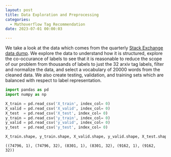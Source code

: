 ```yaml
---
layout: post
title: Data Exploration and Preprocessing
categories: 
  - Mathoverflow Tag Recommendation
date: 2023-07-01 00:00:03

---
```


We take a look at the data which comes from the quarterly [Stack Exchange data dump](https://archive.org/details/stackexchange).  We explore the data to understand how it is structured, explore the co-occurance of labels to see that it is reasonable to reduce the scope of our problem from thousands of labels to just the 32 arxiv tag labels, filter and normalize the data, and select a vocabulary of 20000 words from the cleaned data. We also create testing, validation, and training sets which are balanced with respect to label representation.



```python
import pandas as pd
import numpy as np
```


```python
X_train = pd.read_csv('X_train', index_col= 0)
X_valid = pd.read_csv('X_valid', index_col= 0)
X_test  = pd.read_csv('X_test', index_col= 0)
y_train = pd.read_csv('y_train', index_col= 0)
y_valid = pd.read_csv('y_valid', index_col= 0)
y_test  = pd.read_csv('y_test', index_col= 0)
```


```python
X_train.shape, y_train.shape, X_valid.shape, y_valid.shape, X_test.shape, y_test.shape
```




    ((74796, 1), (74796, 32), (8301, 1), (8301, 32), (9162, 1), (9162, 32))


